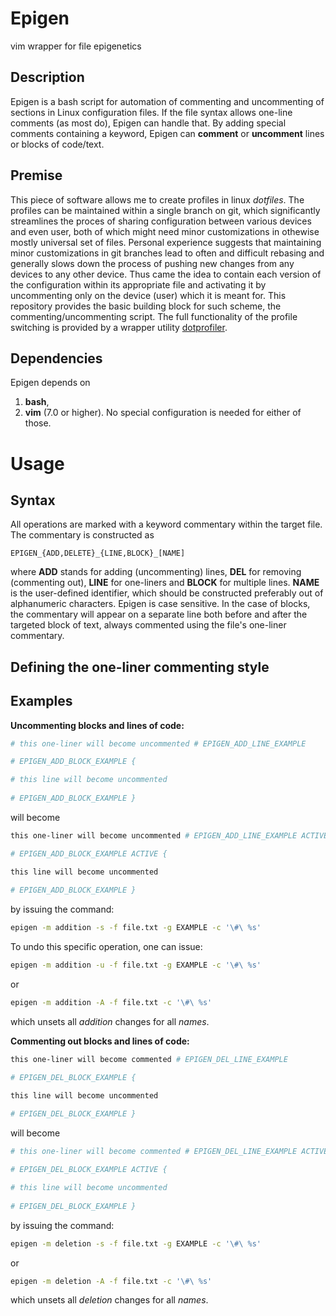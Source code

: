 # Epigen

vim wrapper for file epigenetics

## Description

Epigen is a bash script for automation of commenting and uncommenting of sections in Linux configuration files.
If the file syntax allows one-line comments (as most do), Epigen can handle that.
By adding special comments containing a keyword, Epigen can **comment** or **uncomment** lines or blocks of code/text.

## Premise

This piece of software allows me to create profiles in linux _dotfiles_.
The profiles can be maintained within a single branch on git, which significantly streamlines the proces of sharing configuration between various devices and even user, both of which might need minor customizations in othewise mostly universal set of files.
Personal experience suggests that maintaining minor customizations in git branches lead to often and difficult rebasing and generally slows down the process of pushing new changes from any devices to any other device.
Thus came the idea to contain each version of the configuration within its appropriate file and activating it by uncommenting only on the device (user) which it is meant for.
This repository provides the basic building block for such scheme, the commenting/uncommenting script.
The full functionality of the profile switching is provided by a wrapper utility [dotprofiler](https://github.com/klaxalk/dotprofiler).

## Dependencies

Epigen depends on
1. **bash**,
2. **vim** (7.0 or higher).
No special configuration is needed for either of those.

# Usage

## Syntax

All operations are marked with a keyword commentary within the target file.
The commentary is constructed as
```
EPIGEN_{ADD,DELETE}_{LINE,BLOCK}_[NAME]
```
where **ADD** stands for adding (uncommenting) lines, **DEL** for removing (commenting out), **LINE** for one-liners and **BLOCK** for multiple lines.
**NAME** is the user-defined identifier, which should be constructed preferably out of alphanumeric characters. 
Epigen is case sensitive.
In the case of blocks, the commentary will appear on a separate line both before and after the targeted block of text, always commented using the file's one-liner commentary.

## Defining the one-liner commenting style

## Examples

**Uncommenting blocks and lines of code:**
```bash
# this one-liner will become uncommented # EPIGEN_ADD_LINE_EXAMPLE

# EPIGEN_ADD_BLOCK_EXAMPLE {

# this line will become uncommented
 
# EPIGEN_ADD_BLOCK_EXAMPLE }
```
will become
```bash
this one-liner will become uncommented # EPIGEN_ADD_LINE_EXAMPLE ACTIVE

# EPIGEN_ADD_BLOCK_EXAMPLE ACTIVE {

this line will become uncommented
 
# EPIGEN_ADD_BLOCK_EXAMPLE }
```
by issuing the command:
```bash
epigen -m addition -s -f file.txt -g EXAMPLE -c '\#\ %s'
```
To undo this specific operation, one can issue:
```bash
epigen -m addition -u -f file.txt -g EXAMPLE -c '\#\ %s'
```
or
```bash
epigen -m addition -A -f file.txt -c '\#\ %s'
```
which unsets all _addition_ changes for all _names_.

**Commenting out blocks and lines of code:**
```bash
this one-liner will become commented # EPIGEN_DEL_LINE_EXAMPLE

# EPIGEN_DEL_BLOCK_EXAMPLE {

this line will become uncommented
 
# EPIGEN_DEL_BLOCK_EXAMPLE }
```
will become
```bash
# this one-liner will become commented # EPIGEN_DEL_LINE_EXAMPLE ACTIVE

# EPIGEN_DEL_BLOCK_EXAMPLE ACTIVE {

# this line will become uncommented
 
# EPIGEN_DEL_BLOCK_EXAMPLE }
```
by issuing the command:
```bash
epigen -m deletion -s -f file.txt -g EXAMPLE -c '\#\ %s'
```
or
```bash
epigen -m deletion -A -f file.txt -c '\#\ %s'
```
which unsets all _deletion_ changes for all _names_.

